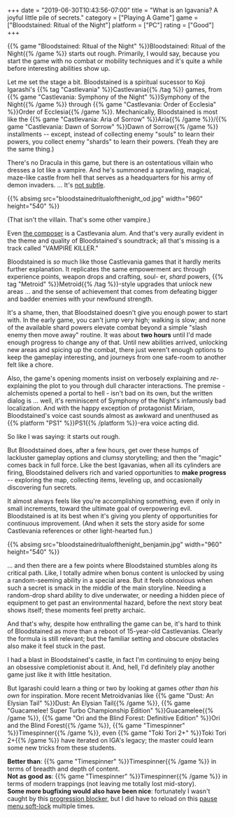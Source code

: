 +++
date = "2019-06-30T10:43:56-07:00"
title = "What is an Igavania? A joyful little pile of secrets."
category = ["Playing A Game"]
game = ["Bloodstained: Ritual of the Night"]
platform = ["PC"]
rating = ["Good"]
+++

{{% game "Bloodstained: Ritual of the Night" %}}Bloodstained: Ritual of the Night{{% /game %}} starts out rough.  Primarily, I would say, because you start the game with no combat or mobility techniques and it's quite a while before interesting abilities show up.

Let me set the stage a bit.  Bloodstained is a spiritual sucessor to Koji Igarashi's {{% tag "Castlevania" %}}Castlevania{{% /tag %}} games, from {{% game "Castlevania: Symphony of the Night" %}}Symphony of the Night{{% /game %}} through {{% game "Castlevania: Order of Ecclesia" %}}Order of Ecclesia{{% /game %}}.  Mechanically, Bloodstained is most like the {{% game "Castlevania: Aria of Sorrow" %}}Aria{{% /game %}}/{{% game "Castlevania: Dawn of Sorrow" %}}Dawn of Sorrow{{% /game %}} installments -- except, instead of collecting enemy "souls" to learn their powers, you collect enemy "shards" to learn their powers.  (Yeah they are the same thing.)

There's no Dracula in this game, but there is an ostentatious villain who dresses a lot like a vampire.  And he's summoned a sprawling, magical, maze-like castle from hell that serves as a headquarters for his army of demon invaders.  ... It's <a href="https://www.youtube.com/watch?v=wmy9CTn6xMs">not subtle</a>.

{{% absimg src="bloodstainedritualofthenight_od.jpg" width="960" height="540" %}}

(That isn't the villain.  That's some other vampire.)

Even <a href="https://bloodstained.fandom.com/wiki/Michiru_Yamane">the composer</a> is a Castlevania alum.  And that's very aurally evident in the theme and quality of Bloodstained's soundtrack; all that's missing is a track called "VAMPIRE KILLER."

Bloodstained is <i>so</i> much like those Castlevania games that it hardly merits further explanation.  It replicates the same empowerment arc through experience points, weapon drops and crafting, soul- er, <i>shard</i> powers, {{% tag "Metroid" %}}Metroid{{% /tag %}}-style upgrades that unlock new areas ... and the sense of achievement that comes from defeating bigger and badder enemies with your newfound strength.

It's a shame, then, that Bloodstained doesn't give you enough power to start with.  In the early game, you can't jump very high; walking is slow; and none of the available shard powers elevate combat beyond a simple "slash enemy then move away" routine.  It was about <b>two hours</b> until I'd made enough progress to change any of that.  Until new abilities arrived, unlocking new areas and spicing up the combat, there just weren't enough options to keep the gameplay interesting, and journeys from one safe-room to another felt like a chore.

Also, the game's opening moments insist on verbosely explaining and <i>re</i>-explaining the plot to you through dull character interactions.  The premise - alchemists opened a portal to hell - isn't bad on its own, but the written dialog is ... well, it's reminiscent of Symphony of the Night's infamously bad localization.  And with the happy exception of protagonist Miriam, Bloodstained's voice cast sounds almost as awkward and unenthused as {{% platform "PS1" %}}PS1{{% /platform %}}-era voice acting did.

So like I was saying: it starts out rough.

But Bloodstained does, after a few hours, get over these humps of lackluster gameplay options and clumsy storytelling; and then the "magic" comes back in full force.  Like the best Igavanias, when all its cylinders are firing, Bloodstained delivers rich and varied opportunities to <b>make progress</b> -- exploring the map, collecting items, leveling up, and occasionally discovering fun secrets.

It almost always feels like you're accomplishing something, even if only in small increments, toward the ultimate goal of overpowering evil.  Bloodstained is at its best when it's giving you plenty of opportunities for continuous improvement.  (And when it sets the story aside for some Castlevania references or other light-hearted fun.)

{{% absimg src="bloodstainedritualofthenight_benjamin.jpg" width="960" height="540" %}}

... and then there are a few points where Bloodstained stumbles along its critical path.  Like, I totally admire when bonus content is unlocked by using a random-seeming ability in a special area.  But it feels obnoxious when such a secret is smack in the middle of the main storyline.  Needing a random-drop shard ability to dive underwater, or needing a hidden piece of equipment to get past an environmental hazard, before the next story beat shows itself; these moments feel pretty archaic.

And that's why, despite how enthralling the game can be, it's hard to think of Bloodstained as more than a reboot of 15-year-old Castlevanias.  Clearly the formula is still relevant; but the familiar setting and obscure obstacles also make it feel stuck in the past.

I had a blast in Bloodstained's castle, in fact I'm continuing to enjoy being an obsessive completionist about it.  And, hell, I'd definitely play another game just like it with little hesitation.

But Igarashi could learn a thing or two by looking at games <i>other than his own</i> for inspiration.  More recent Metroidvanias like {{% game "Dust: An Elysian Tail" %}}Dust: An Elysian Tail{{% /game %}}, {{% game "Guacamelee! Super Turbo Championship Edition" %}}Guacamelee{{% /game %}}, {{% game "Ori and the Blind Forest: Definitive Edition" %}}Ori and the Blind Forest{{% /game %}}, {{% game "Timespinner" %}}Timespinner{{% /game %}}, even {{% game "Toki Tori 2+" %}}Toki Tori 2+{{% /game %}} have iterated on IGA's legacy; the master could learn some new tricks from these students.

<b>Better than</b>: {{% game "Timespinner" %}}Timespinner{{% /game %}} in terms of breadth and depth of content.  
<b>Not as good as</b>: {{% game "Timespinner" %}}Timespinner{{% /game %}} in terms of modern trappings (not leaving me totally lost mid-story).  
<b>Some more bugfixing would also have been nice</b>: fortunately I wasn't caught by this <a href="https://www.vg247.com/2019/06/21/bloodstained-ritual-of-the-night-progression-bug-update/">progression blocker</a>, but I did have to reload on this <a href="https://steamcommunity.com/app/692850/discussions/0/1638662230384529865/">pause menu soft-lock</a> multiple times.
